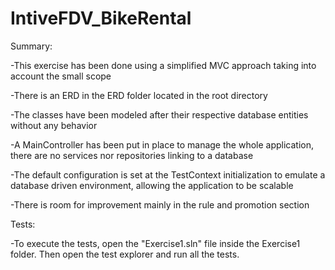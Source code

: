 # IntiveFDV_BikeRental

Summary:

-This exercise has been done using a simplified MVC approach taking into account the small scope

-There is an ERD in the ERD folder located in the root directory

-The classes have been modeled after their respective database entities without any behavior

-A MainController has been put in place to manage the whole application, there are no services nor repositories linking to a database

-The default configuration is set at the TestContext initialization to emulate a database driven environment, allowing the application to be scalable

-There is room for improvement mainly in the rule and promotion section

Tests:

-To execute the tests, open the "Exercise1.sln" file inside the Exercise1 folder. Then open the test explorer and run all the tests.
